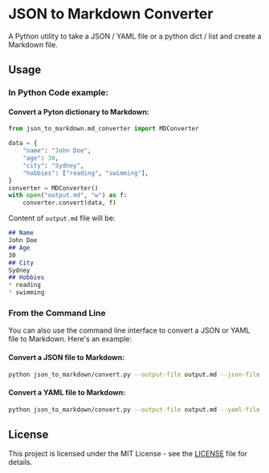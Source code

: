 # JSON to Markdown Converter

A Python utility to take a JSON / YAML file or a python dict / list and create a Markdown file.

## Usage

### In Python Code example:

#### Convert a Pyton dictionary to Markdown:
```python
from json_to_markdown.md_converter import MDConverter

data = {
    "name": "John Doe",
    "age": 30,
    "city": "Sydney",
    "hobbies": ["reading", "swimming"],
}
converter = MDConverter()
with open("output.md", "w") as f:
    converter.convert(data, f)
```
Content of `output.md` file will be:
```markdown
## Name
John Doe
## Age
30
## City
Sydney
## Hobbies
* reading
* swimming
```

### From the Command Line

You can also use the command line interface to convert a JSON or YAML file to Markdown. Here's an example:

#### Convert a JSON file to Markdown:
```bash
python json_to_markdown/convert.py --output-file output.md --json-file test.json
```

#### Convert a YAML file to Markdown:
```bash
python json_to_markdown/convert.py --output-file output.md --yaml-file test.yaml
```

## License

This project is licensed under the MIT License - see the [LICENSE](LICENSE) file for details.
